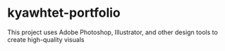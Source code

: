 # kyawhtet-portfolio
This project uses Adobe Photoshop, Illustrator, and other design tools to create high-quality visuals
